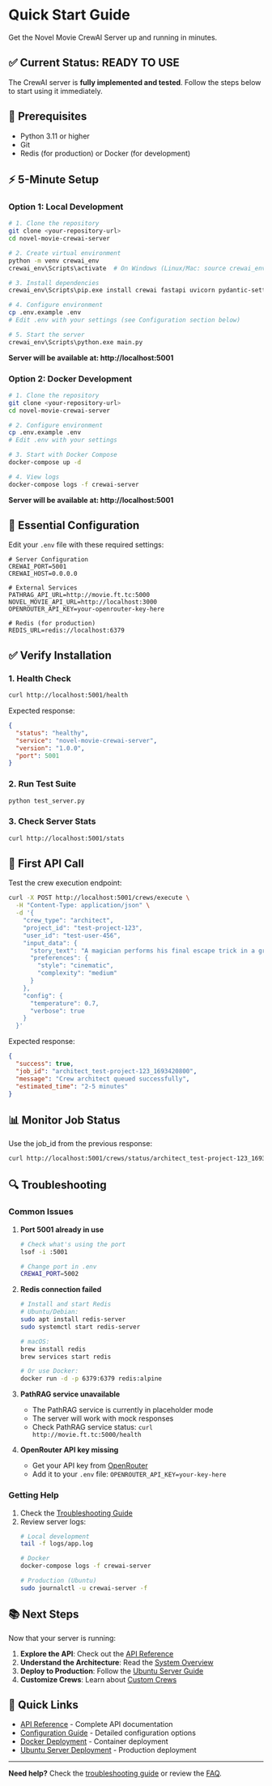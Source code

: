 # Quick Start Guide

Get the Novel Movie CrewAI Server up and running in minutes.

## ✅ **Current Status: READY TO USE**

The CrewAI server is **fully implemented and tested**. Follow the steps below to start using it immediately.

## 🚀 Prerequisites

- Python 3.11 or higher
- Git
- Redis (for production) or Docker (for development)

## ⚡ 5-Minute Setup

### Option 1: Local Development

```bash
# 1. Clone the repository
git clone <your-repository-url>
cd novel-movie-crewai-server

# 2. Create virtual environment
python -m venv crewai_env
crewai_env\Scripts\activate  # On Windows (Linux/Mac: source crewai_env/bin/activate)

# 3. Install dependencies
crewai_env\Scripts\pip.exe install crewai fastapi uvicorn pydantic-settings structlog redis langchain langchain-openai crewai-tools

# 4. Configure environment
cp .env.example .env
# Edit .env with your settings (see Configuration section below)

# 5. Start the server
crewai_env\Scripts\python.exe main.py
```

**Server will be available at: http://localhost:5001**

### Option 2: Docker Development

```bash
# 1. Clone the repository
git clone <your-repository-url>
cd novel-movie-crewai-server

# 2. Configure environment
cp .env.example .env
# Edit .env with your settings

# 3. Start with Docker Compose
docker-compose up -d

# 4. View logs
docker-compose logs -f crewai-server
```

**Server will be available at: http://localhost:5001**

## 🔧 Essential Configuration

Edit your `.env` file with these required settings:

```env
# Server Configuration
CREWAI_PORT=5001
CREWAI_HOST=0.0.0.0

# External Services
PATHRAG_API_URL=http://movie.ft.tc:5000
NOVEL_MOVIE_API_URL=http://localhost:3000
OPENROUTER_API_KEY=your-openrouter-key-here

# Redis (for production)
REDIS_URL=redis://localhost:6379
```

## ✅ Verify Installation

### 1. Health Check
```bash
curl http://localhost:5001/health
```

Expected response:
```json
{
  "status": "healthy",
  "service": "novel-movie-crewai-server",
  "version": "1.0.0",
  "port": 5001
}
```

### 2. Run Test Suite
```bash
python test_server.py
```

### 3. Check Server Stats
```bash
curl http://localhost:5001/stats
```

## 🎯 First API Call

Test the crew execution endpoint:

```bash
curl -X POST http://localhost:5001/crews/execute \
  -H "Content-Type: application/json" \
  -d '{
    "crew_type": "architect",
    "project_id": "test-project-123",
    "user_id": "test-user-456",
    "input_data": {
      "story_text": "A magician performs his final escape trick in a grand theatre, but something goes terribly wrong.",
      "preferences": {
        "style": "cinematic",
        "complexity": "medium"
      }
    },
    "config": {
      "temperature": 0.7,
      "verbose": true
    }
  }'
```

Expected response:
```json
{
  "success": true,
  "job_id": "architect_test-project-123_1693420800",
  "message": "Crew architect queued successfully",
  "estimated_time": "2-5 minutes"
}
```

## 📊 Monitor Job Status

Use the job_id from the previous response:

```bash
curl http://localhost:5001/crews/status/architect_test-project-123_1693420800
```

## 🔍 Troubleshooting

### Common Issues

1. **Port 5001 already in use**
   ```bash
   # Check what's using the port
   lsof -i :5001
   
   # Change port in .env
   CREWAI_PORT=5002
   ```

2. **Redis connection failed**
   ```bash
   # Install and start Redis
   # Ubuntu/Debian:
   sudo apt install redis-server
   sudo systemctl start redis-server
   
   # macOS:
   brew install redis
   brew services start redis
   
   # Or use Docker:
   docker run -d -p 6379:6379 redis:alpine
   ```

3. **PathRAG service unavailable**
   - The PathRAG service is currently in placeholder mode
   - The server will work with mock responses
   - Check PathRAG service status: `curl http://movie.ft.tc:5000/health`

4. **OpenRouter API key missing**
   - Get your API key from [OpenRouter](https://openrouter.ai/)
   - Add it to your `.env` file: `OPENROUTER_API_KEY=your-key-here`

### Getting Help

1. Check the [Troubleshooting Guide](../operations/troubleshooting.md)
2. Review server logs:
   ```bash
   # Local development
   tail -f logs/app.log
   
   # Docker
   docker-compose logs -f crewai-server
   
   # Production (Ubuntu)
   sudo journalctl -u crewai-server -f
   ```

## 📚 Next Steps

Now that your server is running:

1. **Explore the API**: Check out the [API Reference](../api/api-reference.md)
2. **Understand the Architecture**: Read the [System Overview](../architecture/system-overview.md)
3. **Deploy to Production**: Follow the [Ubuntu Server Guide](../deployment/ubuntu-server.md)
4. **Customize Crews**: Learn about [Custom Crews](../crews/custom-crews.md)

## 🔗 Quick Links

- [API Reference](../api/api-reference.md) - Complete API documentation
- [Configuration Guide](./configuration.md) - Detailed configuration options
- [Docker Deployment](../deployment/docker.md) - Container deployment
- [Ubuntu Server Deployment](../deployment/ubuntu-server.md) - Production deployment

---

**Need help?** Check the [troubleshooting guide](../operations/troubleshooting.md) or review the [FAQ](../operations/troubleshooting.md#frequently-asked-questions).
